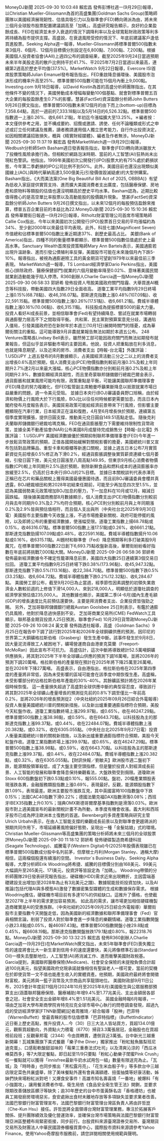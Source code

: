 MoneyDJ新聞 2025-09-30 10:03:48 賴宏昌 發佈彭博社週一(9月29日)報導，以Christian Mueller-Glissmann為首的高盛集團(Goldman Sachs Group)策略師團隊以美國經濟展現韌性、估值具吸引力以及聯準會(FED)轉向鴿派為由，將未來三個月全球股市股票配置建議調高至「加碼」。高盛研究報告顯示，良好的企業盈餘成長、FED在經濟並未步入衰退的情況下調降利率以及全球寬鬆財政政策等利多將持續為股市提供支撐。高盛說，在衰退風險受控的情況下、年底前建議客戶逢低買進股票。Seeking Alpha週一報導，Mueller-Glissmann將標準普爾500指數未來3個月、6個月、12個月目標價分別設定在6,800點、7,000點、7,200點。根據美國個人投資者協會(AAII)上週四公布的調查結果，截至2025年9月24日當週預期未來半年美股走高的散戶比例持平於41.7%、平2025年7月2日當週以來最高，連續第2週高於歷史平均值(37.5%)。MarketWatch 9月22日報導，Evercore ISI首席股票策略師Julian Emanuel發布報告指出，FED重啟降息循環後、美國股市泡沫形成的機率升高至25%，標準普爾500指數可能在15個月內衝上9,000點。Investing.com 9月18日報導，以David Kostin為首的高盛分析師團隊指出，在其他條件不變的情況下，美國勞動成本增幅每變動100個基點、就會對標準普爾五百大企業的每股盈餘產生0.7%的影響。慧甚(FactSet)資深盈餘分析師John Butters 9月26日撰文指出，標準普爾500指數未來12個月的由下而上(bottom-up)目標為7,358.64點，高於一週前的7,333.18點以及5月14日的6,526.32點。標準普爾500指數週一上漲0.26%、收6,661.21點，年初迄今漲幅擴大至13.25%。＊編者按：本文僅供參考之用，並不構成要約、招攬或邀請、誘使、任何不論種類或形式之申述或訂立任何建議及推薦，讀者務請運用個人獨立思考能力，自行作出投資決定，如因相關建議招致損失，概與《精實財經媒體》、編者及作者無涉。MoneyDJ新聞 2025-09-30 11:37:19 賴宏昌 發佈MarketWatch週一(9月29日)報導，Wedbush分析師Seth Basham週日發表報告指出，聯準會(FED)轉向鴿派雖放大了投機性風險承擔行為，但相較於網路泡沫時期、當前的人工智慧(AI)狂熱尚未出現紅色警訊。他指出，1999年美國初次公開發行(IPO)股票大約有75%處於虧損狀態，今年第二季虧損的IPO公司比例不到50%。此外，美國目前也還沒出現類似美國線上(AOL)與時代華納高達3,500億美元(引發價值毀滅疑慮)的大型併購案。 Basham指出，《大而美法案(One Big Beautiful Bill Act of 2025, OBBBA)》有望為低收入家庭提供實質支持、進而擴大美國消費者支出廣度，包括醫療保健、房地產和原物料等類股的估值也還沒明顯高於歷史平均水準。Basham認為，近期比較值得擔心的是高空單比率股票以及高動能股的股價飆升現象。 慧甚(FactSet)資深盈餘分析師John Butters 9月26日撰文指出，以未來12個月的每股預估盈餘來推算，標普五百企業目前的本益比為22.MoneyDJ新聞 2025-09-30 15:10:36 賴宏昌 發佈華爾街日報週一(9月29日)報導，Ritholtz財富管理公司首席市場策略師Callie Cox指出，今年以來美國初次公開發行(IPO)股票首日交易的平均漲幅約為34%、至少創2000年以來最佳平均表現。此外，科技七雄(Magnificent Seven)市值總和佔標準普爾500指數比重近期達37%、創歷史最高占比。 美銀(Bank of America)指出，四種不同的衡量標準都顯示、標準普爾500指數估值處於史上最高水準。Sanctuary Wealth首席投資策略師Mary Ann Bartels表示，美國通膨若出現升溫跡象、進而引發公債殖利率反彈，美國股市可能在未來幾個月內下跌5-10%。報導指出，被視為通膨避險工具的黃金期貨可望創1979年以來最佳前三季表現。 MarketWatch週一報導，TS Lombard經濟學家Dario Perkins指出，美國核心(排除政府、醫療保健部門)就業的六個月變動率降至0.02%、意味著美國民間就業創造動能幾乎陷入停滯。R360創辦人Charlie Garcia週一指MoneyDJ新聞 2025-09-30 06:58:33 郭妍希 發佈投資人甩脫美國政府關門陰霾、大舉買進AI概念等科技股，帶動美國四大指數29日全面收高。 道瓊工業平均指數9月29日終場上漲0.15%(68.78點)、收46,316.07點。那斯達克指數上漲0.48%(107.09點)、收22,591.15點。標準普爾500指數上漲0.26%(17.51點)、收6,661.21點。費城半導體指數上漲0.16%(10.06點)、收6,315.11點。 科技股成為提振標普500的最大力量。投資人看好AI成長前景，並相信聯準會(Fed)有望持續降息、嘗試在就業市場轉弱與通膨壓力居高不下之間取得平衡。 共和黨、民主黨對預算案意見分歧，溝通陷入僵局，引發美國政府恐在新財年於本週三(10月1日)展開時關門的隱憂，成為華爾街關注的重點。這可能導致9月非農就業報告無法如期於本週五公布。 248 Ventures策略長Lindsey Bell表示，雖然勞工部可能因政府關門而無法如期發布就業報告，但這似乎並非驅動市場的主要因素。他說，投資人把重點放在利多消息，也就是降息期望，以及近來的房市、消費者支出【時報-台北電】外匯評論： 1.USD/JPY 上週五發布的8月數據顯示，占美國經濟活動三分之二以上的消費者支出增長0.6%高於預期，個人消費支出(PCE)物價指數則較前月漲0.3%及較上年同期升2.7%達2月以來最大漲幅，核心PCE物價指數亦分別較前月漲0.2%及較上年同期升2.9%，數據彰顯經濟具韌性，而且里奇蒙聯邦儲備銀行總裁巴爾金表示，通貨膨脹和就業風險可能均有限，政策重點是平衡，可能讓美國聯邦準備理事會(FED)降息的努力複雜化，但FED監管副主席鮑曼呼籲果斷降息以抵禦就業市場日益嚴重的問題，週一令美元受阻。 並據日本央行(BOJ)審議委員野口旭稱，由於經濟和物價上行風險大於下行風險，BOJ比以往任何時候都更需要加息，而且日本內閣府發布月度報告表示，美國貿易政策可能給經濟前景帶來下行風險，但影響主要體顯現在汽車行業，日本經濟正在溫和復甦，4月至6月增長快於預期，連續第五個季度實現擴張，提供日圓支撐，推動美元兌日圓自149.51高點走低。 隨後克利夫蘭聯邦儲備銀行總裁哈瑪克稱，FED在通貨膨脹壓力下需要維持限制性貨幣政策，並據全美不動產協會(NAR)公布美國8月成屋待完成銷售分【時報-台北電】外匯評論： 1.USD/JPY 美國經濟數據優於預期抑制聯邦準備理事會(FED)今年進一步放鬆貨幣政策的預期，正值各國開始緩解對關稅影響的擔憂，美國總統川普又宣布包括對品牌藥品、重型卡車和櫥櫃等新進口關稅，並據上週五日本公布7月實質薪資從先前增長0.5%修正為下滑0.2%，經通貨膨脹調整後實質薪資連續七個月萎縮，引發日圓下挫，美元兌日圓漲至八周高點149.95，但東京9月核心消費者物價指數(CPI)較上年同期升2.5%遜於預期，剔除新鮮食品和燃料成本的通貨膨脹率亦放緩至2.5%，仍高於日本央行(BOJ)的2%目標。 並據日本關稅談判代表赤澤亮正稱已在芯片和藥品關稅上獲得美國最優惠國待遇，而且前BOJ審議委員會櫻井真透露，BOJ總裁植田和男2028年初結束任期前，可能至少再加息四次至1.5%，並認為美國弱勢美元政策增加BOJ加息的壓力，下一加息料在10月或12月，縮減日圓跌幅。 隨後據美國商務部8月數據顯示，個人消費支出(PCE)物價指數分別較前月與去年同期升0.3%及2.7%均符合預期，核心PCE則分別較前月與上年同期漲0.2%及2.9%皆與預估值相符，而且個人支出與所（中央社台北2025年9月30日電）美國股市主要指數今天收盤上漲，不過市場擔憂新關稅、政府可能停擺的風險，以及即將公布的重要經濟數據，使漲幅受限。道瓊工業指數上揚68.78點或0.15%，收46316.07點。標準普爾500指數上漲17.51點或0.26%，收6661.21點。那斯達克指數勁揚107.09點或0.48%，收22591.16點。費城半導體指數揚升10.06點或0.16%，收6315.11點。AI題材和聯準會（Fed）降息預期等利多打破美股9月魔咒，在標準普爾500指數22日創下6,693.75點收盤新高後，華爾街紛紛看好指數在年底前將挑戰7,000點大關。MoneyDJ新聞 2025-09-26 06:58:36 郭妍希 發佈最新經濟數據令不確定性籠罩降息前景，美國四大指數25日連續第3個交易日拉回。 道瓊工業平均指數9月25日終場下跌0.38%(173.96點)、收45,947.32點。那斯達克指數下跌0.5%(113.16點)、收22,384.70點。標準普爾500指數下跌0.5%(33.25點)、收6,604.72點。費城半導體指數下跌0.2%(12.32點)、收6,284.67點。 美國勞工部公布，截至9月20日為止當週，經季節性因素調整的初領失業救濟金人數較前週的上修值下滑14,000人、來到218,000人，明顯低於道瓊社調查的經濟學家預估值235,000人。 其他數據也顯示，美國第二季(4-6月)國內生產毛額(GDP)的增長速度比先前預估還要快，主要是拜消費者支出、企業投資皆強勁之賜。 另外，芝加哥聯邦儲備銀行總裁Austan Goolsbee 25日則表示，有鑑於通膨仍具風險，他對於降息過快感到不安。 芝加哥商業交易所(CME) FedWatch工具顯示，聯邦基金期貨投資人25日預測，聯準會(Fed) 10月29日貨幣政MoneyDJ新聞 2025-09-26 10:08:24 黃文章 發佈路透社報導，高盛（Goldman Sachs）9月25日在報告中下調了該行對2025年和2026年全球銅礦供應的預測，因印尼的世界第二大銅礦格拉斯伯格（Grasberg）發生生產中斷。該事件發生於9月8日，因大量泥流導致工人被困地下，礦場營運商自由港麥克莫蘭（Freeport-McMoRan）因此宣布不可抗力。 高盛估計，這次中斷將導致總計52.5萬噸銅礦供應損失，將其對2025年下半年全球礦山供應的預測下調16萬噸，並將2026年的預測下調20萬噸。格拉斯伯格的產量現在預計在2025年將下降25萬至26萬噸，並在2026年下降27萬噸。 高盛表示，自由港指出，格拉斯伯格在2025年第四季度的產量將非常低，因為未受影響的區域可能會在該季度中期恢復生產。高盛稱，未受影響部分約佔格拉斯伯格年產能的30%-40%。其餘礦區預計將在2026年某個時候恢復。 這一產量損失超過了高盛對全球供應中斷的典型容忍度，導致該行將其對2025年全球礦山產量增長的預測從先前的0.8%下調至僅比一年前高0.2%，並將2026年的增長預測從2（中央社紐約2025年09月26日綜合外電報導）投資人衡量美國總統川普的關稅新措施，以及新出爐重要通膨指標符合預期，美股今天紅盤作收。道瓊工業指數終場上漲299.97點，或0.65%，收在46247.29點。標準普爾500指數上漲38.98點，或0.59%，收在6643.70點。以科技股為主的那斯達克指數上漲99.37點，或0.44%，收在22484.07點。費城半導體指數上漲20.382點，或0.32%，收在6305.055點。（中央社台北2025年9月27日電）投資人衡量美國總統川普的關稅新措施，以及新出爐重要通膨指標符合預期，美股今天紅盤作收。道瓊工業指數終場上漲299.97點，或0.65%，收在46247.29點。標準普爾500指數上漲38.98點，或0.59%，收在6643.70點。以科技股為主的那斯達克指數上漲99.37點，或0.44%，收在22484.07點。費城半導體指數上漲20.382點，或0.32%，收在6305.055點。【財訊快報／劉敏夫】歐洲股市週二盤初下跌，能源類股領軍殺低，成了大盤主要空頭指標，但是鑒於投資人對經濟成長前景、人工智能的發展和聯準會降息保持樂觀看法，大盤跌勢受到侷限。道瓊歐洲Stoxx 600指數盤初下跌0.53點或0.10%，報555.00點。盤初，20檔產業類股表現漲跌各異，金融服務類股指數上漲0.69%，表現最好。反觀，能源類股指數下跌1.09%，表現最差。歐洲主要股市漲跌互見，其中英國富時100指數盤中下跌0.15%；法國CAC40指數下滑0.22%；德國法蘭克福DAX指數滑落0.08%；西班牙IBEX35指數上升0.10%；瑞典OMX斯德哥爾摩基準指數則是滑落0.03%。歐洲股市對上週美國宣布的最新關稅計畫不為所動，本季度有機會收漲。義大利和西班牙股市已成為押注歐洲本土復甦的首選。Berenberg的多資產策略與研究主管Ulrich Urbahn表示，在由人工智能支撐的樂觀成長前景以及對聯準會更趨鴿派的預期共同作用下，市場延續著風險偏好態勢，呈現出一種「金髮姑娘」式的環境。Christian Mueller-Glissmann等高盛集團的策略分析師將未來三個月的全球股票評MoneyDJ新聞 2025-09-30 11:18:12 郭妍希 發佈硬碟製造商希捷科技(Seagate Technology)、威騰電子(Western Digital)今(2025)年股價表現雖已在標準普爾500指數成分股中名列前茅，但摩根士丹利(Morgan Stanley、通稱大摩)相信，這兩檔個股還有續漲的空間。 Investor`s Business Daily、Seeking Alpha報導，大摩分析師Erik Woodring將希捷、威騰的目標價分別由168美元、99美元大幅調升至265美元、171美元，投資評等皆設定為「加碼」。 Woodring帶領的分析師團隊29日發表研究報告指出，硬碟機(HDD)需求近來出現轉折，主因雲端基礎建設支出增加(至2028年為止有3兆美元之譜)、數據賦能技術投資加快，以及AI推論(包括代理AI與多模態AI)激發了數據密集型媒體的生成和數據保存需求。 根據Woodring推估，硬碟機市場目前有多達10%的供給缺口。這推升了價格，也使截至2027年上半年的需求更加容易預測。 如此高的需求，讓市場更加相信硬碟機製造商確實是AI的受惠族群。（中央社紐約2025年09月25日綜合外電報導）華爾街股市主要指數今天開盤走低，因為美國新的經濟數據和聯邦準備理事會（Fed）官員相關言論，削弱了投資人對於聯準會進一步降息的樂觀情緒。道瓊工業指數開盤小跌23.8點或0.05%，報46097.43點。標準普爾500指數開盤小挫29.8點或0.45%，報6608.19點。那斯達克指數開盤挫跌179.1點或0.80%，報22318.76點。MoneyDJ新聞 2025-09-30 13:32:25 賴宏昌 發佈R360創辦人Charlie Garcia週一(9月29日)在MarketWatch撰文指出，未來5年聯準會(FED)喪失獨立性的速度將會比大一新生拿到信用卡的速度還要快，美元將像標準石油(Standard Oil)一樣失去壟斷地位，人工智慧(AI)將消滅工作、進而衝擊美國財政稅基。 Garcia提到，美國聯邦醫療保險(Medicare)、社會安全保險的未提撥負債合計超過100兆美元，指望美國政府兌現承諾就像相信有聖誕老人一樣可愛，當前的契機在於即使貨幣一文不值也能產生收入的實體資產。他預期，美國政府最終將會開徵財富稅，美元將與一籃子貨幣及大宗商品共享龍頭地位。 美國財政部9月11日公布，2025會計年度前11個月(2024年10月至2025年8月)美國衛生與公眾服務部預算支出(涵蓋聯邦醫療保險、醫療補助)年增9.4%至1.77兆美元、支出金額居各部會之冠，社會安全支出金額年增8.4%至1.51兆美元。 英國金融時報6月報導，一項由芝加哥大學布斯商學院肯特克拉克全球市場中心執行的問卷調查發現，超過九成的受訪經濟學家[FTNN新聞網]記者周雅琦／綜合報導「股神」巴菲特（WarrenBuffett）曾最青睞的股市估值標準「巴菲特指標」（BuffettIndicator）近日衝上歷史高點，推升投資人...今（30）日三大法人皆站買方，買超134.01億元，觀察買超動向，外資點火力積電（6770）掃貨3.3萬張居冠，金融股也在買超榜前段班；反觀華邦電（2344）今由買轉賣，遭倒貨近3萬張。台中新光三越重新開幕！瓦城集團旗下美式餐廳「樂子the Diner」獨家推出「粉紅鮭魚酪梨班尼迪克蛋」、口感鬆軟酸甜滋味的「莓果三重奏法式吐司」以及清爽沁涼的「西瓜冰棒莫西多」等7大限定餐點，即日起至11/9只要點「粉紅心動樂子閨蜜Pink Crush」任一餐點就可以獲得「innisfree最新牛奶水試用包一組」數量有限送完為止。「瓦城」及「時時香」也同步推出「黑松露月亮」、「花生米血骰子牛」等多款台中三越店限定菜色共襄盛舉，除了美味餐點外還有會員滿額禮、扭蛋抽獎等好康活動，姊妹們快來場粉紅派對吧！又爆食安事件！高雄市知名壽喜燒「一番地」被爆料「有小強圍攻」，讓用餐消費者作嘔，衛生局依《食品安全衛生管王法》開鍘，並要求限期改善儲放區髒汙等缺失；逾30年歷史的台中市蛋黃酥名店「香格禮坊」也被員工揭發廚房環境惡劣，食安處揪出食材未離地存放等多項缺失並要求業者改善。法國巴黎銀行財富管理宣布，法國巴黎銀行財富管理台灣區負責人將由許哲崑（Che-Kun Hsu）接任。許哲崑將全面領導台灣財富管理業務，專注於拓展客戶關係、提升團隊績效及優化營運效率，並確保台灣市場策略與法國巴黎銀行財富管理亞洲區整體布局緊密銜接，同步前行。台股資料來源臺灣證券交易所、臺灣期貨交易所及財團法人中華民國證券櫃檯買賣中心，國際股市資料來源請參考Yahoo Finance。使用Yahoo奇摩股市服務前，請您詳閱相關使用規範與聲明。